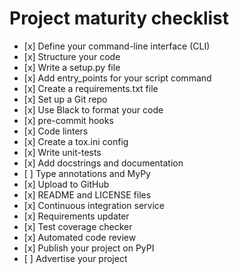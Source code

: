 # Project maturity checklist

- \[x] Define your command-line interface (CLI)
- \[x] Structure your code
- \[x] Write a setup.py file
- \[x] Add entry_points for your script command
- \[x] Create a requirements.txt file
- \[x] Set up a Git repo
- \[x] Use Black to format your code
- \[x] pre-commit hooks
- \[x] Code linters
- \[x] Create a tox.ini config
- \[x] Write unit-tests
- \[x] Add docstrings and documentation
- \[ ] Type annotations and MyPy
- \[x] Upload to GitHub
- \[x] README and LICENSE files
- \[x] Continuous integration service
- \[x] Requirements updater
- \[x] Test coverage checker
- \[x] Automated code review
- \[x] Publish your project on PyPI
- \[ ] Advertise your project
